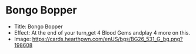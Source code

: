 # Bongo Bopper
- Title:  Bongo Bopper
- Effect:  At the end of your turn,get 4 Blood Gems andplay 4 more on this.
- Image:  https://cards.hearthpwn.com/enUS/bgs/BG26_531_G_bg.png?198608
